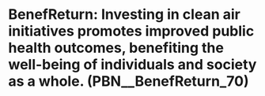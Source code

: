 # BenefReturn: __Investing in clean air initiatives promotes improved public health outcomes, benefiting the well-being of individuals and society as a whole.__ (PBN__BenefReturn_70)

